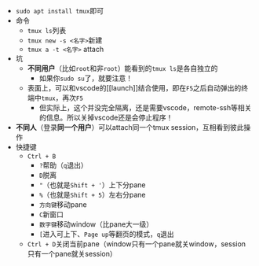 - `sudo apt install tmux`即可
- 命令
  - `tmux ls`列表
  - `tmux new -s <名字>`新建
  - `tmux a -t <名字>` attach
- 坑
  - **不同用户**（比如`root`和非`root`）能看到的`tmux ls`是各自独立的
    - 如果你`sudo su`了，就要注意！
  - 表面上，可以和vscode的[[launch]]结合使用，即在`F5`之后自动弹出的终端中`tmux`，再次`F5`
    - 但实际上，这个并没完全隔离，还是需要vscode，remote-ssh等相关的信息。所以关掉vscode还是会停止程序！
- **不同人**（登录**同一个用户**）可以attach同一个tmux session，互相看到彼此操作
- 快捷键
  - `Ctrl + B`
    - `?`帮助（`q`退出）
    - `D`脱离
    - `"`（也就是`Shift + '`）上下分pane
    - `%`（也就是`Shift + 5`）左右分pane
    - `方向键`移动pane
    - `C`新窗口
    - `数字键`移动window（比pane大一级）
    - `[`进入可上下、`Page up`等翻页的模式，`q`退出
  - `Ctrl + D`关闭当前pane（window只有一个pane就关window，session只有一个pane就关session）